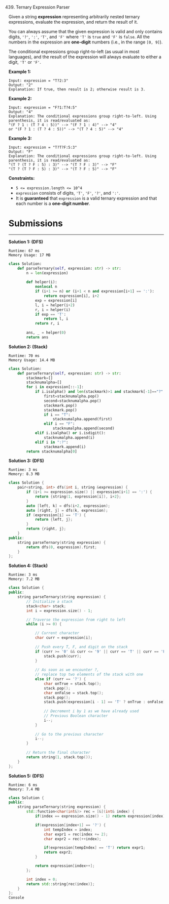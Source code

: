 439. Ternary Expression Parser

Given a string **expression** representing arbitrarily nested ternary expressions, evaluate the expression, and return the result of it.

You can always assume that the given expression is valid and only contains digits, `'?'`, `':'`, `'T'`, and `'F'` where `'T'` is `true` and `'F'` is `false`. All the numbers in the expression are **one-digit** numbers (i.e., in the range `[0, 9]`).

The conditional expressions group right-to-left (as usual in most languages), and the result of the expression will always evaluate to either a digit, `'T'` or `'F'`.

 

**Example 1:**
```
Input: expression = "T?2:3"
Output: "2"
Explanation: If true, then result is 2; otherwise result is 3.
```

**Example 2:**
```
Input: expression = "F?1:T?4:5"
Output: "4"
Explanation: The conditional expressions group right-to-left. Using parenthesis, it is read/evaluated as:
"(F ? 1 : (T ? 4 : 5))" --> "(F ? 1 : 4)" --> "4"
or "(F ? 1 : (T ? 4 : 5))" --> "(T ? 4 : 5)" --> "4"
```

**Example 3:**
```
Input: expression = "T?T?F:5:3"
Output: "F"
Explanation: The conditional expressions group right-to-left. Using parenthesis, it is read/evaluated as:
"(T ? (T ? F : 5) : 3)" --> "(T ? F : 3)" --> "F"
"(T ? (T ? F : 5) : 3)" --> "(T ? F : 5)" --> "F"
```

**Constraints:**

* `5 <= expression.length <= 10^4`
* `expression` consists of digits, `'T'`, `'F'`, `'?'`, and `':'`.
* It is **guaranteed** that `expression` is a valid ternary expression and that each number is a **one-digit number**.

# Submissions
---
**Solution 1: (DFS)**
```
Runtime: 67 ms
Memory Usage: 17 MB
```
```python
class Solution:
    def parseTernary(self, expression: str) -> str:
        n = len(expression)
        
        def helper(i):
            nonlocal n
            if (i+1 >= n) or (i+1 < n and expression[i+1] == ':'):
                return expression[i], i+2
            exp = expression[i]
            l, i = helper(i+2)
            r, i = helper(i)
            if exp == 'T':
                return l, i
            return r, i
        
        ans, _ = helper(0)
        return ans
```

**Solution 2: (Stack)**
```
Runtime: 70 ms
Memory Usage: 14.4 MB
```
```python
class Solution:
    def parseTernary(self, expression: str) -> str:
        stackmark=[]
        stacknumalpha=[]
        for i in expression[::-1]:
            if i.isalpha() and len(stackmark)>1 and stackmark[-1]=="?":
                first=stacknumalpha.pop()
                second=stacknumalpha.pop()
                stackmark.pop()
                stackmark.pop()
                if i == "T":
                    stacknumalpha.append(first)
                elif i == "F":
                    stacknumalpha.append(second)
            elif i.isalpha() or i.isdigit():
                stacknumalpha.append(i)
            elif i in ":?":
                stackmark.append(i)
        return stacknumalpha[0]
```

**Solution 3: (DFS)**
```
Runtime: 3 ms
Memory: 8.3 MB
```
```c++
class Solution {
    pair<string, int> dfs(int i, string &expression) {
        if (i+1 >= expression.size() || expression[i+1] == ':') {
            return {string(1, expression[i]), i+2};
        }
        auto [left, k] = dfs(i+2, expression);
        auto [right, j] = dfs(k, expression);
        if (expression[i] == 'T') {
            return {left, j};
        }
        return {right, j};
    }
public:
    string parseTernary(string expression) {
        return dfs(0, expression).first;
    }
};
```

**Solution 4: (Stack)**
```
Runtime: 3 ms
Memory: 7.2 MB
```
```c++
class Solution {
public:
    string parseTernary(string expression) {
        // Initialize a stack
        stack<char> stack;
        int i = expression.size() - 1;

        // Traverse the expression from right to left
        while (i >= 0) {

            // Current character
            char curr = expression[i];
            
            // Push every T, F, and digit on the stack
            if (curr >= '0' && curr <= '9' || curr == 'T' || curr == 'F') {
                stack.push(curr);
            }
            
            // As soon as we encounter ?, 
            // replace top two elements of the stack with one
            else if (curr == '?') {
                char onTrue = stack.top();
                stack.pop();
                char onFalse = stack.top();
                stack.pop();
                stack.push(expression[i - 1] == 'T' ? onTrue : onFalse);
                
                // Decrement i by 1 as we have already used
                // Previous Boolean character
                i--;
            }
            
            // Go to the previous character
            i--;
        }
        
        // Return the final character
        return string(1, stack.top());
    }
};
```

**Solution 5: (DFS)**
```
Runtime: 6 ms
Memory: 7.4 MB
```
```c++
class Solution {
public:
    string parseTernary(string expression) {
        std::function<char(int&)> rec = [&](int& index) {
            if(index == expression.size() - 1) return expression[index];

            if(expression[index+1] == '?') {
                int tempIndex = index;
                char expr1 = rec(index += 2);
                char expr2 = rec(++index);

                if(expression[tempIndex] == 'T') return expr1;
                return expr2;
            }

            return expression[index++];
        };

        int index = 0;
        return std::string{rec(index)};
    }
};
Console

```
